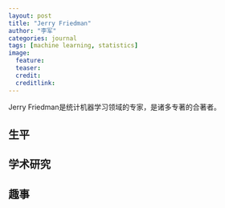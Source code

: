 ```yaml
---
layout: post
title: "Jerry Friedman"
author: "李军"
categories: journal
tags: [machine learning, statistics]
image:
  feature: 
  teaser: 
  credit:
  creditlink:
---
```


Jerry Friedman是统计机器学习领域的专家，是诸多专著的合著者。

## 生平

## 学术研究

## 趣事
